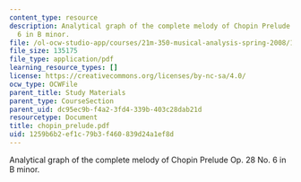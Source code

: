 ```yaml
---
content_type: resource
description: Analytical graph of the complete melody of Chopin Prelude Op. 28 No.
  6 in B minor.
file: /ol-ocw-studio-app/courses/21m-350-musical-analysis-spring-2008/1259b6b2ef1c79b3f460839d24a1ef8d_chopin_prelude.pdf
file_size: 135175
file_type: application/pdf
learning_resource_types: []
license: https://creativecommons.org/licenses/by-nc-sa/4.0/
ocw_type: OCWFile
parent_title: Study Materials
parent_type: CourseSection
parent_uid: dc95ec9b-f4a2-3fd4-339b-403c28dab21d
resourcetype: Document
title: chopin_prelude.pdf
uid: 1259b6b2-ef1c-79b3-f460-839d24a1ef8d
---
```

Analytical graph of the complete melody of Chopin Prelude Op. 28 No. 6 in B minor.
